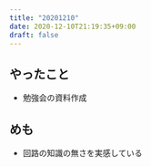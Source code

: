 ```yaml
---
title: "20201210"
date: 2020-12-10T21:19:35+09:00
draft: false
---
```


## やったこと
* 勉強会の資料作成

## めも
* 回路の知識の無さを実感している
